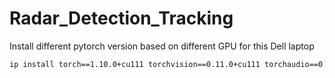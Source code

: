 # Radar_Detection_Tracking

Install different pytorch version based on different GPU
for this Dell laptop
```bash
ip install torch==1.10.0+cu111 torchvision==0.11.0+cu111 torchaudio==0.10.0 -f https://download.pytorch.org/whl/torch_stable.html
```
